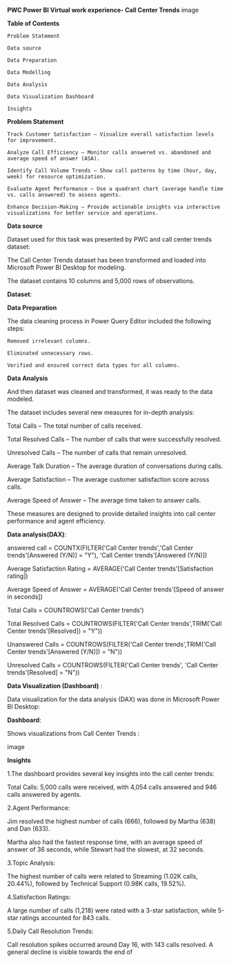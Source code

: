 **PWC Power BI Virtual work experience- Call Center Trends**
 image

**Table of Contents**

    Problem Statement

    Data source

    Data Preparation

    Data Modelling

    Data Analysis

    Data Visualization Dashboard

    Insights

**Problem Statement**

    Track Customer Satisfaction – Visualize overall satisfaction levels for improvement.

    Analyze Call Efficiency – Monitor calls answered vs. abandoned and average speed of answer (ASA).

    Identify Call Volume Trends – Show call patterns by time (hour, day, week) for resource optimization.

    Evaluate Agent Performance – Use a quadrant chart (average handle time vs. calls answered) to assess agents.

    Enhance Decision-Making – Provide actionable insights via interactive visualizations for better service and operations.

**Data source**

Dataset used for this task was presented by PWC and call center trends dataset:

The Call Center Trends dataset has been transformed and loaded into Microsoft Power BI Desktop for modeling.

The dataset contains 10 columns and 5,000 rows of observations.

**Dataset**:

**Data Preparation**

The data cleaning process in Power Query Editor included the following steps:

    Removed irrelevant columns.

    Eliminated unnecessary rows.

    Verified and ensured correct data types for all columns.

**Data Analysis**

And then dataset was cleaned and transformed, it was ready to the data modeled.

The dataset includes several new measures for in-depth analysis:

Total Calls – The total number of calls received.

Total Resolved Calls – The number of calls that were successfully resolved.

Unresolved Calls – The number of calls that remain unresolved.

Average Talk Duration – The average duration of conversations during calls.

Average Satisfaction – The average customer satisfaction score across calls.

Average Speed of Answer – The average time taken to answer calls.

These measures are designed to provide detailed insights into call center performance and agent efficiency.

**Data analysis(DAX)**:

answered call = COUNTX(FILTER('Call Center trends','Call Center trends'[Answered (Y/N)] = "Y"), 'Call Center trends'[Answered (Y/N)])

Average Satisfaction Rating = AVERAGE('Call Center trends'[Satisfaction rating])

Average Speed of Answer = AVERAGE('Call Center trends'[Speed of answer in seconds])

Total Calls = COUNTROWS('Call Center trends')

Total Resolved Calls = COUNTROWS(FILTER('Call Center trends',TRIM('Call Center trends'[Resolved]) = "Y"))

Unanswered Calls = COUNTROWS(FILTER('Call Center trends',TRIM('Call Center trends'[Answered (Y/N)]) = "N"))

Unresolved Calls = COUNTROWS(FILTER('Call Center trends', 'Call Center trends'[Resolved] = "N"))

**Data Visualization (Dashboard)** :

Data visualization for the data analysis (DAX) was done in Microsoft Power BI Desktop:

**Dashboard**:

Shows visualizations from Call Center Trends :

image

**Insights**

1.The dashboard provides several key insights into the call center trends:

Total Calls: 5,000 calls were received, with 4,054 calls answered and 946 calls answered by agents.

2.Agent Performance:

Jim resolved the highest number of calls (666), followed by Martha (638) and Dan (633).

Martha also had the fastest response time, with an average speed of answer of 36 seconds, while Stewart had the slowest, at 32 seconds.

3.Topic Analysis:

The highest number of calls were related to Streaming (1.02K calls, 20.44%), followed by Technical Support (0.98K calls, 19.52%).

4.Satisfaction Ratings:

A large number of calls (1,218) were rated with a 3-star satisfaction, while 5-star ratings accounted for 843 calls.

5.Daily Call Resolution Trends:

Call resolution spikes occurred around Day 16, with 143 calls resolved. A general decline is visible towards the end of

